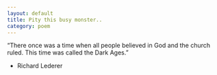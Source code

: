 ```yaml
---
layout: default
title: Pity this busy monster..
category: poem
---
```


“There once was a time when all people believed in God and the church ruled. This time was called the Dark Ages.”

- Richard Lederer